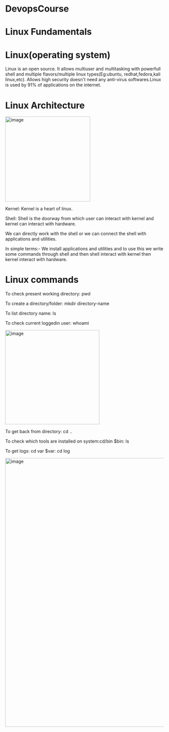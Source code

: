 # DevopsCourse
# Linux Fundamentals

# Linux(operating system)
Linux is an open source. It allows multiuser and multitasking with powerfull shell and multiple flavors/multiple linux types(Eg:ubuntu, redhat,fedora,kali linux,etc).
Allows high security doesn't need any anti-virus softwares.Linux is used by 91% of applications on the internet.
# Linux Architecture
<img width="270" alt="image" src="https://github.com/Nachiketa-A/DevopsCourse/assets/157089767/974312b5-ad14-40f9-bf89-bb59a3acdef4">

Kernel: Kernel is a heart of linux.

Shell: Shell is the doorway from which user can interact with kernel and kernel  can interact  with  hardware.

We can directly work with the shell or we can connect the shell with applications and utilities.

In simple terms:- We install applications and utilities and to use this we write some commands through shell and then shell interact
                  with kernel then kernel interact with hardware.

# Linux commands
To check present working directory: pwd

To create a directory/folder: mkdir directory-name

To list directory name: ls

To check current loggedin user: whoami

<img width="299" alt="image" src="https://github.com/Nachiketa-A/DevopsCourse/assets/157089767/27eae193-7e30-4926-b66c-422cde596f41">


To get back from directory: cd ..

To check which tools are installed on system:cd/bin   $bin: ls

To get logs: cd var  $var: cd log

<img width="853" alt="image" src="https://github.com/Nachiketa-A/DevopsCourse/assets/157089767/60cff883-69a5-47a2-860b-b27e67708352">



